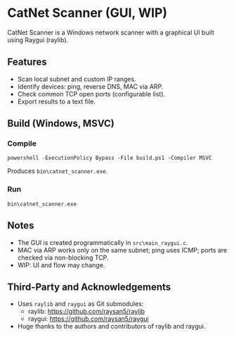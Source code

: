 # CatNet Scanner (GUI, WIP)

CatNet Scanner is a Windows network scanner with a graphical UI built using Raygui (raylib).

## Features

- Scan local subnet and custom IP ranges.
- Identify devices: ping, reverse DNS, MAC via ARP.
- Check common TCP open ports (configurable list).
- Export results to a text file.

## Build (Windows, MSVC)

### Compile

```
powershell -ExecutionPolicy Bypass -File build.ps1 -Compiler MSVC
```

Produces `bin\catnet_scanner.exe`.

### Run

```
bin\catnet_scanner.exe
```

## Notes

- The GUI is created programmatically in `src\main_raygui.c`.
- MAC via ARP works only on the same subnet; ping uses ICMP; ports are checked via non-blocking TCP.
- WIP: UI and flow may change.

## Third-Party and Acknowledgements

- Uses `raylib` and `raygui` as Git submodules:
  - raylib: https://github.com/raysan5/raylib
  - raygui: https://github.com/raysan5/raygui
- Huge thanks to the authors and contributors of raylib and raygui.